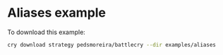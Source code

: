 # Aliases example

To download this example:

```bash
cry download strategy pedsmoreira/battlecry --dir examples/aliases
```
